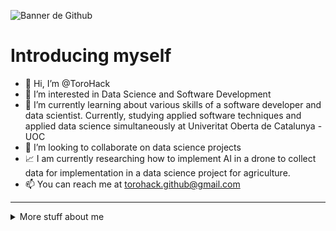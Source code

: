 ![Banner de Github](https://user-images.githubusercontent.com/109081430/178762711-7ef77a17-0f55-4402-b3b3-cdacd9001c92.png)

# Introducing myself

- 👋 Hi, I’m @ToroHack
- 👀 I’m interested in Data Science and Software Development
- 🌱 I’m currently learning about various skills of a software developer and data scientist. Currently, studying applied software techniques and applied data science simultaneously at Univeritat Oberta de Catalunya - UOC
- 💞️ I’m looking to collaborate on data science projects
- 📈 I am currently researching how to implement AI in a drone to collect data for implementation in a data science project for agriculture.
- 📫 You can reach me at torohack.github@gmail.com

---
<details>
<summary>
  More stuff about me
</summary>

## My skills 📜

### Web technologies 🛡️

- JavaScript
- HTML
- CSS
- MySQL
- PostgreSQL (data warehousing)

  
### Application Development 📂

- Python
- C
  
  
### Mathematics and statistics 📊
- R
- Python
- Matlab
  
  
### Electronics 🔌
- Arduino
  
  
### Hacking ☠️
- TheHarvester
- Nmap/ Zenmap
- Acunetix
- Nessus
- Nikto
- Cmsmap
- Wpscan
- Joomscan
- Zap
- Burpsuite-pro
- Metasploit
- Craking (online and offline with hashcat, hydram ophcrack, metasploit, etc.)
- Wifi (aircrack, airgeddong, Dos, deauthentication, evil twin atack, fake points access and MitM)
  


### Languages 🌐

| Language      | Proficiency                                                               |
| ------------- | ------------------------------------------------------------------------- |
| English       | B2 ([UOC certified](https://seu-electronica.uoc.edu/es/tramites-servicios#verificador-documentos)) Key: 34805440871748ACAF10FC650D16796F|
| Spanish        | Native language                                                           |
| Catalan         | Native language                                                           |

</details>

